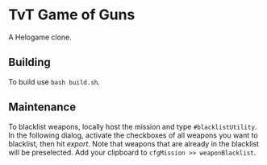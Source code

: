 # TvT Game of Guns
A Helogame clone.

## Building
To build use `bash build.sh`.

## Maintenance
To blacklist weapons, locally host the mission and type `#blacklistUtility`. In the following dialog, activate the checkboxes of all weapons you want to blacklist, then hit *export*. Note that weapons that are already in the blacklist will be preselected. Add your clipboard to `cfgMission >> weaponBlacklist`.
